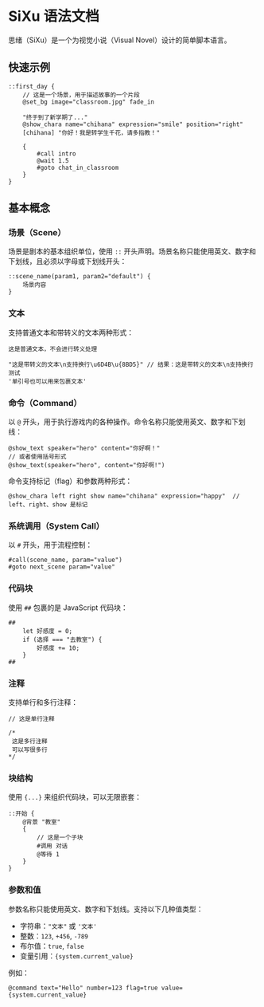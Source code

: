 # SiXu 语法文档

思绪（SiXu）是一个为视觉小说（Visual Novel）设计的简单脚本语言。

## 快速示例

```sixu
::first_day {
    // 这是一个场景，用于描述故事的一个片段
    @set_bg image="classroom.jpg" fade_in

    "终于到了新学期了..."
    @show_chara name="chihana" expression="smile" position="right"
    [chihana] "你好！我是转学生千花，请多指教！"

    {
        #call intro
        @wait 1.5
        #goto chat_in_classroom
    }
}
```

## 基本概念

### 场景（Scene）
场景是剧本的基本组织单位，使用 `::` 开头声明。场景名称只能使用英文、数字和下划线，且必须以字母或下划线开头：

```sixu
::scene_name(param1, param2="default") {
    场景内容
}
```

### 文本

支持普通文本和带转义的文本两种形式：

```sixu
这是普通文本，不会进行转义处理

"这是带转义的文本\n支持换行\u6D4B\u{8BD5}" // 结果：这是带转义的文本\n支持换行测试
'单引号也可以用来包裹文本'
```

### 命令（Command）
以 `@` 开头，用于执行游戏内的各种操作。命令名称只能使用英文、数字和下划线：

```sixu
@show_text speaker="hero" content="你好啊！"
// 或者使用括号形式
@show_text(speaker="hero", content="你好啊!")
```

命令支持标记（flag）和参数两种形式：
```sixu
@show_chara left right show name="chihana" expression="happy"  // left、right、show 是标记
```

### 系统调用（System Call）
以 `#` 开头，用于流程控制：

```sixu
#call(scene_name, param="value")
#goto next_scene param="value"
```

### 代码块
使用 `##` 包裹的是 JavaScript 代码块：

```sixu
##
    let 好感度 = 0;
    if (选择 === "去教室") {
        好感度 += 10;
    }
##
```

### 注释
支持单行和多行注释：

```sixu
// 这是单行注释

/*
 这是多行注释
 可以写很多行
*/
```

### 块结构
使用 `{...}` 来组织代码块，可以无限嵌套：

```sixu
::开始 {
    @背景 "教室"
    {
        // 这是一个子块
        #调用 对话
        @等待 1
    }
}
```

### 参数和值
参数名称只能使用英文、数字和下划线。支持以下几种值类型：
- 字符串：`"文本"` 或 `'文本'`
- 整数：`123`, `+456`, `-789`
- 布尔值：`true`, `false`
- 变量引用：`{system.current_value}`

例如：
```sixu
@command text="Hello" number=123 flag=true value={system.current_value}
```
